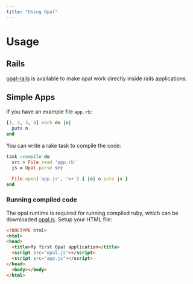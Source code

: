 ```yaml
---
title: "Using Opal"
---
```


<div class="page-header">
  <h1>Usage</h1>
</div>

## Rails

[opal-rails](https://github.com/opal/opal-rails#readme) is available to make
opal work directly inside rails applications.

## Simple Apps

If you have an example file `app.rb`:

```ruby
[1, 2, 3, 4].each do |n|
  puts n
end
```

You can write a rake task to compile the code:

```ruby
task :compile do
  src = File.read 'app.rb'
  js = Opal.parse src

  File.open('app.js', 'w+') { |o| o.puts js }
end
```

### Running compiled code

The opal runtime is required for running compiled ruby, which can be downloaded
[opal.js](http://opalrb.org/opal.js). Setup your HTML file:

```html
<!DOCTYPE html>
<html>
<head>
  <title>My first Opal application</title>
  <script src="opal.js"></script>
  <script src="app.js"></script>
</head>
  <body></body>
</html>
```
